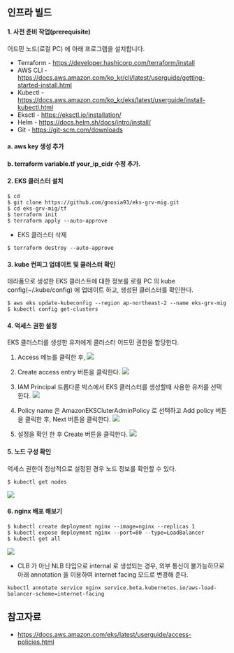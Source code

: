 ## 인프라 빌드 ##

#### 1. 사전 준비 작업(prerequisite) ####

어드민 노드(로컬 PC) 에 아래 프로그램을 설치합니다. 

* Terraform - https://developer.hashicorp.com/terraform/install
* AWS CLI - https://docs.aws.amazon.com/ko_kr/cli/latest/userguide/getting-started-install.html
* Kubectl - https://docs.aws.amazon.com/ko_kr/eks/latest/userguide/install-kubectl.html
* Eksctl - https://eksctl.io/installation/
* Helm - https://docs.helm.sh/docs/intro/install/
* Git - https://git-scm.com/downloads

#### a. aws key 생성 추가 
#### b. terraform variable.tf your_ip_cidr 수정 추가.


    
#### 2. EKS 클러스터 설치 ####
```
$ cd
$ git clone https://github.com/gnosia93/eks-grv-mig.git
$ cd eks-grv-mig/tf
$ terraform init
$ terraform apply --auto-approve
```

* EKS 클러스터 삭제
```
$ terraform destroy --auto-approve
```

#### 3. kube 컨피그 업데이트 및 클러스터 확인 ####
테라폼으로 생성한 EKS 클러스트에 대한 정보를 로컬 PC 의 kube config(~/.kube/config) 에 업데이트 하고, 생성된 클러스터를 확인한다.
```
$ aws eks update-kubeconfig --region ap-northeast-2 --name eks-grv-mig
$ kubectl config get-clusters
```

#### 4. 억세스 권한 설정 ####

EKS 클러스터를 생성한 유저에게 클러스터 어드민 권한을 할당한다. 

1. Access 메뉴를 클릭한 후,
![](https://github.com/gnosia93/eks-grv-mig/blob/main/tutorial/images/eks-access-1.png)

2. Create access entry 버튼을 클릭한다. 
![](https://github.com/gnosia93/eks-grv-mig/blob/main/tutorial/images/eks-access-2.png)

3. IAM Principal 드롭다룬 박스에서 EKS 클러스터를 생성할때 사용한 유저를 선택한다.
![](https://github.com/gnosia93/eks-grv-mig/blob/main/tutorial/images/eks-access-3.png)

4. Policy name 은 AmazonEKSCluterAdminPolicy 로 선택하고 Add policy 버튼을 클릭한 후, Next 버튼을 클릭한다. 
![](https://github.com/gnosia93/eks-grv-mig/blob/main/tutorial/images/eks-access-4.png)

5. 설정을 확인 한 후 Create 버튼을 클릭한다. 
![](https://github.com/gnosia93/eks-grv-mig/blob/main/tutorial/images/eks-access-5.png)


#### 5. 노드 구성 확인 ####

억세스 권한이 정상적으로 설정된 경우 노드 정보를 확인할 수 있다. 
```
$ kubectl get nodes
```
![](https://github.com/gnosia93/eks-grv-mig/blob/main/tutorial/images/kubectl-getnode-1.png)

#### 6. nginx 배포 해보기 ####
```
$ kubectl create deployment nginx --image=nginx --replicas 1
$ kubectl expose deployment nginx --port=80 --type=LoadBalancer
$ kubectl get all
```
![](https://github.com/gnosia93/eks-grv-mig/blob/main/tutorial/images/ec2-lb-1.png)

* CLB 가 아닌 NLB 타입으로 internal 로 생성되는 경우, 외부 통신이 불가능하므로 아래 annotation 을 이용하여 internet facing 모드로 변경해 준다.
```
kubectl annotate service nginx service.beta.kubernetes.io/aws-load-balancer-scheme=internet-facing
```


## 참고자료 ##

* https://docs.aws.amazon.com/eks/latest/userguide/access-policies.html



